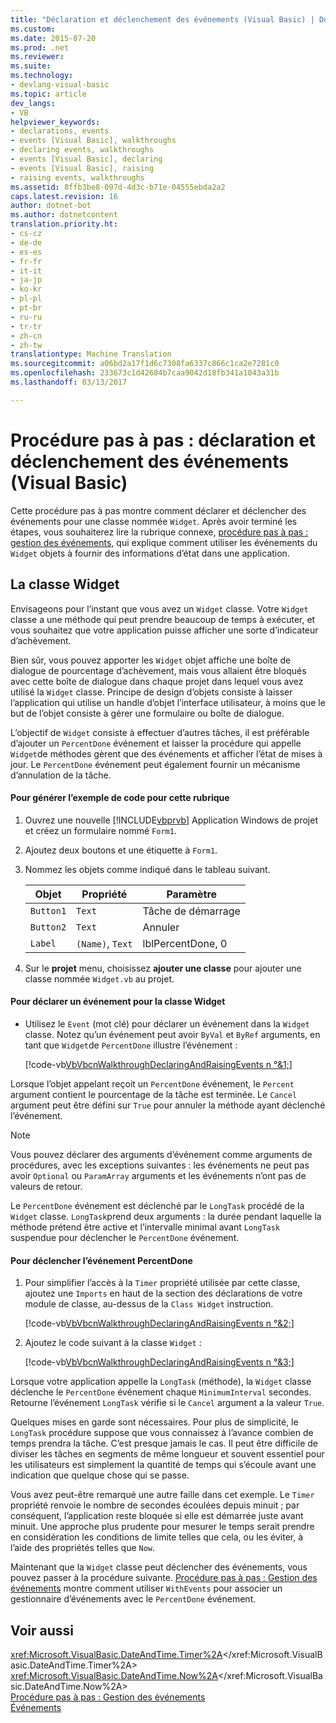 ```yaml
---
title: "Déclaration et déclenchement des événements (Visual Basic) | Documents Microsoft"
ms.custom: 
ms.date: 2015-07-20
ms.prod: .net
ms.reviewer: 
ms.suite: 
ms.technology:
- devlang-visual-basic
ms.topic: article
dev_langs:
- VB
helpviewer_keywords:
- declarations, events
- events [Visual Basic], walkthroughs
- declaring events, walkthroughs
- events [Visual Basic], declaring
- events [Visual Basic], raising
- raising events, walkthroughs
ms.assetid: 8ffb3be8-097d-4d3c-b71e-04555ebda2a2
caps.latest.revision: 16
author: dotnet-bot
ms.author: dotnetcontent
translation.priority.ht:
- cs-cz
- de-de
- es-es
- fr-fr
- it-it
- ja-jp
- ko-kr
- pl-pl
- pt-br
- ru-ru
- tr-tr
- zh-cn
- zh-tw
translationtype: Machine Translation
ms.sourcegitcommit: a06bd2a17f1d6c7308fa6337c866c1ca2e7281c0
ms.openlocfilehash: 233673c1d42684b7caa9042d18fb341a1043a31b
ms.lasthandoff: 03/13/2017

---
```

# <a name="walkthrough-declaring-and-raising-events-visual-basic"></a>Procédure pas à pas : déclaration et déclenchement des événements (Visual Basic)
Cette procédure pas à pas montre comment déclarer et déclencher des événements pour une classe nommée `Widget`. Après avoir terminé les étapes, vous souhaiterez lire la rubrique connexe, [procédure pas à pas : gestion des événements](../../../../visual-basic/programming-guide/language-features/events/walkthrough-handling-events.md), qui explique comment utiliser les événements du `Widget` objets à fournir des informations d’état dans une application.  
  
## <a name="the-widget-class"></a>La classe Widget  
 Envisageons pour l’instant que vous avez un `Widget` classe. Votre `Widget` classe a une méthode qui peut prendre beaucoup de temps à exécuter, et vous souhaitez que votre application puisse afficher une sorte d’indicateur d’achèvement.  
  
 Bien sûr, vous pouvez apporter les `Widget` objet affiche une boîte de dialogue de pourcentage d’achèvement, mais vous allaient être bloqués avec cette boîte de dialogue dans chaque projet dans lequel vous avez utilisé la `Widget` classe. Principe de design d’objets consiste à laisser l’application qui utilise un handle d’objet l’interface utilisateur, à moins que le but de l’objet consiste à gérer une formulaire ou boîte de dialogue.  
  
 L’objectif de `Widget` consiste à effectuer d’autres tâches, il est préférable d’ajouter un `PercentDone` événement et laisser la procédure qui appelle `Widget`de méthodes gèrent que des événements et afficher l’état de mises à jour. Le `PercentDone` événement peut également fournir un mécanisme d’annulation de la tâche.  
  
#### <a name="to-build-the-code-example-for-this-topic"></a>Pour générer l’exemple de code pour cette rubrique  
  
1.  Ouvrez une nouvelle [!INCLUDE[vbprvb](../../../../csharp/programming-guide/concepts/linq/includes/vbprvb_md.md)] Application Windows de projet et créez un formulaire nommé `Form1`.  
  
2.  Ajoutez deux boutons et une étiquette à `Form1`.  
  
3.  Nommez les objets comme indiqué dans le tableau suivant.  
  
    |Objet|Propriété|Paramètre|  
    |------------|--------------|-------------|  
    |`Button1`|`Text`|Tâche de démarrage|  
    |`Button2`|`Text`|Annuler|  
    |`Label`|`(Name)`, `Text`|lblPercentDone, 0|  
  
4.  Sur le **projet** menu, choisissez **ajouter une classe** pour ajouter une classe nommée `Widget.vb` au projet.  
  
#### <a name="to-declare-an-event-for-the-widget-class"></a>Pour déclarer un événement pour la classe Widget  
  
-   Utilisez le `Event` (mot clé) pour déclarer un événement dans la `Widget` classe. Notez qu’un événement peut avoir `ByVal` et `ByRef` arguments, en tant que `Widget`de `PercentDone` illustre l’événement :  
  
     [!code-vb[VbVbcnWalkthroughDeclaringAndRaisingEvents n °&1;](../../../../visual-basic/programming-guide/language-features/events/codesnippet/VisualBasic/walkthrough-declaring-and-raising-events_1.vb)]  
  
 Lorsque l’objet appelant reçoit un `PercentDone` événement, le `Percent` argument contient le pourcentage de la tâche est terminée. Le `Cancel` argument peut être défini sur `True` pour annuler la méthode ayant déclenché l’événement.  
  
> [!NOTE]
>  Vous pouvez déclarer des arguments d’événement comme arguments de procédures, avec les exceptions suivantes : les événements ne peut pas avoir `Optional` ou `ParamArray` arguments et les événements n’ont pas de valeurs de retour.  
  
 Le `PercentDone` événement est déclenché par le `LongTask` procédé de la `Widget` classe. `LongTask`prend deux arguments : la durée pendant laquelle la méthode prétend être active et l’intervalle minimal avant `LongTask` suspendue pour déclencher le `PercentDone` événement.  
  
#### <a name="to-raise-the-percentdone-event"></a>Pour déclencher l’événement PercentDone  
  
1.  Pour simplifier l’accès à la `Timer` propriété utilisée par cette classe, ajoutez une `Imports` en haut de la section des déclarations de votre module de classe, au-dessus de la `Class Widget` instruction.  
  
     [!code-vb[VbVbcnWalkthroughDeclaringAndRaisingEvents n °&2;](../../../../visual-basic/programming-guide/language-features/events/codesnippet/VisualBasic/walkthrough-declaring-and-raising-events_2.vb)]  
  
2.  Ajoutez le code suivant à la classe `Widget` :  
  
     [!code-vb[VbVbcnWalkthroughDeclaringAndRaisingEvents n °&3;](../../../../visual-basic/programming-guide/language-features/events/codesnippet/VisualBasic/walkthrough-declaring-and-raising-events_3.vb)]  
  
 Lorsque votre application appelle la `LongTask` (méthode), la `Widget` classe déclenche le `PercentDone` événement chaque `MinimumInterval` secondes. Retourne l’événement `LongTask` vérifie si le `Cancel` argument a la valeur `True`.  
  
 Quelques mises en garde sont nécessaires. Pour plus de simplicité, le `LongTask` procédure suppose que vous connaissez à l’avance combien de temps prendra la tâche. C’est presque jamais le cas. Il peut être difficile de diviser les tâches en segments de même longueur et souvent essentiel pour les utilisateurs est simplement la quantité de temps qui s’écoule avant une indication que quelque chose qui se passe.  
  
 Vous avez peut-être remarqué une autre faille dans cet exemple. Le `Timer` propriété renvoie le nombre de secondes écoulées depuis minuit ; par conséquent, l’application reste bloquée si elle est démarrée juste avant minuit. Une approche plus prudente pour mesurer le temps serait prendre en considération les conditions de limite telles que cela, ou les éviter, à l’aide des propriétés telles que `Now`.  
  
 Maintenant que la `Widget` classe peut déclencher des événements, vous pouvez passer à la procédure suivante. [Procédure pas à pas : Gestion des événements](../../../../visual-basic/programming-guide/language-features/events/walkthrough-handling-events.md) montre comment utiliser `WithEvents` pour associer un gestionnaire d’événements avec le `PercentDone` événement.  
  
## <a name="see-also"></a>Voir aussi  
 <xref:Microsoft.VisualBasic.DateAndTime.Timer%2A></xref:Microsoft.VisualBasic.DateAndTime.Timer%2A>   
 <xref:Microsoft.VisualBasic.DateAndTime.Now%2A></xref:Microsoft.VisualBasic.DateAndTime.Now%2A>   
 [Procédure pas à pas : Gestion des événements](../../../../visual-basic/programming-guide/language-features/events/walkthrough-handling-events.md)   
 [Événements](../../../../visual-basic/programming-guide/language-features/events/index.md)
